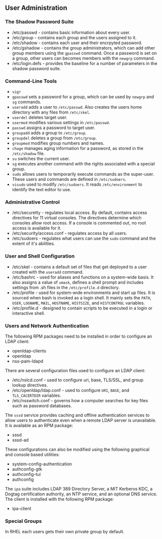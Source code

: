 ## User Administration

### The Shadow Password Suite

* /etc/passwd - contains basic information about every user.
* /etc/group - contains each group and the users assigned to it.
* /etc/shadow - contains each user and their encrpyted password.
* /etc/gshadow - contains the group administrators, which can add other group members using the `gpasswd` command. Once a password is set on a group, other users can becomes members with the `newgrp` command.
* /etc/login.defs - provides the baseline for a number of parameters in the shadow password suite. 

### Command-Line Tools

* `vigr` 
* `gpasswd` sets a password for a group, which can be used by `newgrp` and `sg` commands.
* `useradd` adds a user to `/etc/passwd`. Also creates the users home directory with any files from `/etc/skel`.
* `userdel` deletes target user.
* `usermod` modifies various settings in `/etc/passwd`.
* `passwd` assigns a password to target user.
* `groupadd` adds a group to `/etc/group`.
* `groupdel` deletes a group from `/etc/group`.
* `groupmod` modifies group numbers and names.
* `chage` manages aging information for a password, as stored in the `/etc/shadow` file.
* `su` switches the current user.
* `sg` executes another command with the rights associated with a special group.
* `sudo` allows users to temporarily execute commands as the super-user. These users and commands are defined in `/etc/sudoers`.
* `visudo` used to modify `/etc/sudoers`. It reads `/etc/environment` to identify the text editor to use.

### Administrative Control

* /etc/securetty - regulates local access. By default, contains access directives for 11 virtual consoles. The directives determine which consoles allow root access. If a console is commented out, no root access is available for it.
* /etc/security/access.conf - regulates access by all users. 
* /etc/sudoers - regulates what users can use the `sudo` command and the extent of it's abilities.

### User and Shell Configuration

* /etc/skel - contains a default set of files that get deployed to a user created with the `useradd` command.
* /etc/bashrc - used for aliases and functions on a system-wide basis. It also assigns a value of `umask`, defines a shell prompt and includes settings from .sh files in the `/etc/profile.d` directory.
* /etc/profile - used for system-wide environments and start up files. It is sourced when bash is invoked as a login shell. It mainly sets the `PATH`, `USER`, `LOGNAME`, `MAIL`, `HOSTNAME`, `HISTSIZE`, and `HISTCONTROL` variables.
* /etc/profile.d - designed to contain scripts to be executed in a login or interactive shell.

### Users and Network Authentication

The following RPM packages need to be installed in order to configure an LDAP client:

* openldap-clients
* openldap
* nss-pam-ldapd

There are several configuration files used to configure an LDAP client:

* /etc/nslcd.conf - used to configure uri, base, TLS/SSL, and group lookup directives.
* /etc/openldap/ldap.conf - used to configure `URI`, `BASE`, and `TLS_CACERTDIR` variables.
* /etc/nsswitch.conf - governs how a computer searches for key files such as password databases.

The `sssd` service provides caching and offline authentication services to allow users to authenticate even when a remote LDAP server is unavailable. It is available as an RPM package:

* sssd
* sssd-ad

These configurations can also be modified using the following graphical and console based utilities:

* system-config-authentication
* authconfig-gtk
* authconfig-tui
* authconfig

The `ipa` suite includes LDAP 389 Directory Server, a MIT Kerberos KDC, a Dogtag certification authority, an NTP service, and an optional DNS service. The client is installed with the following RPM package:

* ipa-client

### Special Groups

In RHEL each users gets their own private group by default.
